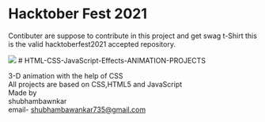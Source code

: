 <h1>Hacktober Fest 2021</h1>
<p>Contibuter are suppose to contribute in this project and get swag t-Shirt this is the valid hacktoberfest2021 accepted repository.</p>
<img src="./images/"/>
# HTML-CSS-JavaScript-Effects-ANIMATION-PROJECTS

3-D  animation with the help of CSS
<br/>
All projects are based  on CSS,HTML5 and JavaScript
<br/>
Made by
<br/>
shubhambawnkar
<br/>
email- shubhambawankar735@gmail.com

